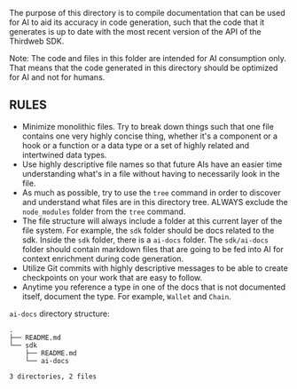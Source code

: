 The purpose of this directory is to compile documentation that can be used for AI to aid its accuracy in code generation, such that the code that it generates is up to date with the most recent version of the API of the Thirdweb SDK.

Note: The code and files in this folder are intended for AI consumption only. That means that the code generated in this directory should be optimized for AI and not for humans.

## RULES

- Minimize monolithic files. Try to break down things such that one file contains one very highly concise thing, whether it's a component or a hook or a function or a data type or a set of highly related and intertwined data types.
- Use highly descriptive file names so that future AIs have an easier time understanding what's in a file without having to necessarily look in the file.
- As much as possible, try to use the `tree` command in order to discover and understand what files are in this directory tree. ALWAYS exclude the `node_modules` folder from the `tree` command.
- The file structure will always include a folder at this current layer of the file system. For example, the `sdk` folder should be docs related to the sdk. Inside the `sdk` folder, there is a `ai-docs` folder. The `sdk/ai-docs` folder should contain markdown files that are going to be fed into AI for context enrichment during code generation.
- Utilize Git commits with highly descriptive messages to be able to create checkpoints on your work that are easy to follow.
- Anytime you reference a type in one of the docs that is not documented itself, document the type. For example, `Wallet` and `Chain`.

`ai-docs` directory structure:

```
.
├── README.md
└── sdk
    ├── README.md
    └── ai-docs

3 directories, 2 files
```
